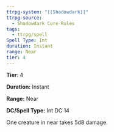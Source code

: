 ```yaml
---
ttrpg-system: "[[Shadowdark]]"
ttrpg-source:
  - Shadowdark Core Rules
tags:
  - ttrpg/spell
Spell Type: Int
duration: Instant
range: Near
tier: 4
---
```

**Tier**: 4

**Duration:** Instant

**Range:** Near

**DC/Spell Type:** Int DC 14

One creature in near takes 5d8 damage.